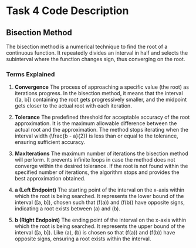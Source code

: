 # Task 4 Code Description

## Bisection Method
The bisection method is a numerical technique to find the root of a continuous function. It repeatedly divides an interval in half and selects the subinterval where the function changes sign, thus converging on the root.

### Terms Explained

1. **Convergence**
   The process of approaching a specific value (the root) as iterations progress. In the bisection method, it means that the interval \([a, b]\) containing the root gets progressively smaller, and the midpoint gets closer to the actual root with each iteration.

2. **Tolerance**
   The predefined threshold for acceptable accuracy of the root approximation. It is the maximum allowable difference between the actual root and the approximation. The method stops iterating when the interval width \(\frac{b - a}{2}\) is less than or equal to the tolerance, ensuring sufficient accuracy.

3. **MaxIterations**
   The maximum number of iterations the bisection method will perform. It prevents infinite loops in case the method does not converge within the desired tolerance. If the root is not found within the specified number of iterations, the algorithm stops and provides the best approximation obtained.

4. **a (Left Endpoint)**
   The starting point of the interval on the x-axis within which the root is being searched. It represents the lower bound of the interval \([a, b]\), chosen such that \(f(a)\) and \(f(b)\) have opposite signs, indicating a root exists between \(a\) and \(b\).

5. **b (Right Endpoint)**
   The ending point of the interval on the x-axis within which the root is being searched. It represents the upper bound of the interval \([a, b]\). Like \(a\), \(b\) is chosen so that \(f(a)\) and \(f(b)\) have opposite signs, ensuring a root exists within the interval.

